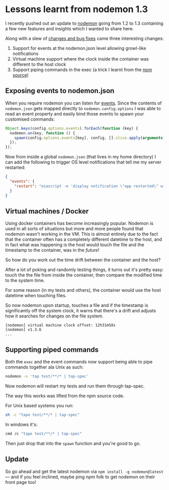 # Lessons learnt from nodemon 1.3

I recently pushed out an update to [nodemon](https://www.npmjs.org/nodemon) going from 1.2 to 1.3 containing a few new features and insights which I wanted to share here.

<!--more-->

Along with a slew of [changes and bug fixes](https://github.com/remy/nodemon/compare/v1.2.1...v1.3.6) came three interesting changes:

1. Support for events at the nodemon.json level allowing growl-like notifications
2. Virtual machine support where the clock inside the container was different to the host clock
3. Support piping commands in the exec (a trick I learnt from the [npm source](https://github.com/npm/npm/))

## Exposing events to nodemon.json

When you require nodemon you can listen for [events](https://github.com/remy/nodemon/wiki/Events#states). Since the contents of `nodemon.json` gets mapped directly to `nodemon.config.options` I was able to read an event property and easily bind those events to spawn your customised commands:

```js
Object.keys(config.options.events).forEach(function (key) {
  nodemon.on(key, function () {
    spawn(config.options.events[key], config, [].slice.apply(arguments));
  });
});
```

Now from inside a global `nodemon.json` (that lives in my home directory) I can add the following to trigger OS level notifications that tell me my server restarted:

```json
{
  "events": {
    "restart": "osascript -e 'display notification \"app restarted\" with title \"nodemon\"'"
  }
}
```

## Virtual machines / Docker

Using docker containers has become increasingly popular. Nodemon is used in all sorts of situations but more and more people found that nodemon wasn't working in the VM. This is almost entirely due to the fact that the container often has a completely different datetime to the host, and in fact what was happening is the host would touch the file and the timestamp to the container, was in the *future*!

So how do you work out the time drift between the container and the host?

After a lot of poking and randomly testing things, it turns out it's pretty easy: touch the the file from inside the container, then compare the modified time to the system time.

For some reason (in my tests and others), the container would use the host datetime when touching files.

So now nodemon upon startup, touches a file and if the timestamp is significantly off the system clock, it warns that there's a drift and adjusts how it searches for changes on the file system.

```text
[nodemon] virtual machine clock offset: 12h31m58s
[nodemon] v1.3.6
...
```

## Supporting piped commands

Both the `exec` and the event commands now support being able to pipe commands together ala Unix as such:

```bash
nodemon -x 'tap test/**/* | tap-spec'
```

Now nodemon will restart my tests and run them through tap-spec.

The  way this works was lifted from the npm source code.

For Unix based systems you run:

```bash
sh -c "tape test/**/* | tap-spec"
```

In windows it's:

```bash
cmd /c "tape test/**/* | tap-spec"
```

Then just drop that into the `spawn` function and you're good to go.

## Update

So go ahead and get the latest nodemon via `npm install -g nodemon@latest` — and if you feel inclined, maybe ping npm folk to get nodemon on their front page too!